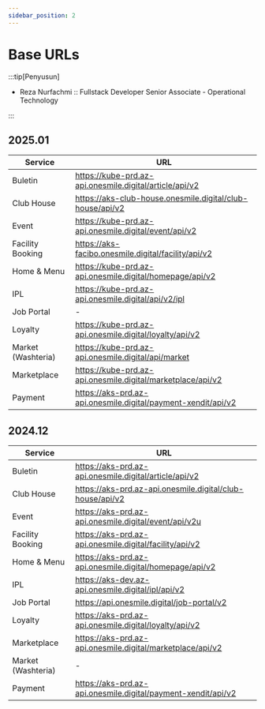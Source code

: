 ```yaml
---
sidebar_position: 2
---
```


# Base URLs

:::tip[Penyusun]

- Reza Nurfachmi :: Fullstack Developer Senior Associate - Operational Technology

:::

## 2025.01

| Service            | URL                                                           |
| ------------------ | ------------------------------------------------------------- |
| Buletin            | https://kube-prd.az-api.onesmile.digital/article/api/v2       |
| Club House         | https://aks-club-house.onesmile.digital/club-house/api/v2     |
| Event              | https://kube-prd.az-api.onesmile.digital/event/api/v2         |
| Facility Booking   | https://aks-facibo.onesmile.digital/facility/api/v2           |
| Home & Menu        | https://kube-prd.az-api.onesmile.digital/homepage/api/v2      |
| IPL                | https://kube-prd.az-api.onesmile.digital/api/v2/ipl           |
| Job Portal         | -                                                             |
| Loyalty            | https://kube-prd.az-api.onesmile.digital/loyalty/api/v2       |
| Market (Washteria) | https://kube-prd.az-api.onesmile.digital/api/market           |
| Marketplace        | https://kube-prd.az-api.onesmile.digital/marketplace/api/v2   |
| Payment            | https://aks-prd.az-api.onesmile.digital/payment-xendit/api/v2 |

## 2024.12

| Service            | URL                                                           |
| ------------------ | ------------------------------------------------------------- |
| Buletin            | https://aks-prd.az-api.onesmile.digital/article/api/v2        |
| Club House         | https://aks-prd.az-api.onesmile.digital/club-house/api/v2     |
| Event              | https://aks-prd.az-api.onesmile.digital/event/api/v2u         |
| Facility Booking   | https://aks-prd.az-api.onesmile.digital/facility/api/v2       |
| Home & Menu        | https://aks-prd.az-api.onesmile.digital/homepage/api/v2       |
| IPL                | https://aks-dev.az-api.onesmile.digital/ipl/api/v2            |
| Job Portal         | https://api.onesmile.digital/job-portal/v2                    |
| Loyalty            | https://aks-prd.az-api.onesmile.digital/loyalty/api/v2        |
| Marketplace        | https://aks-prd.az-api.onesmile.digital/marketplace/api/v2    |
| Market (Washteria) | -                                                             |
| Payment            | https://aks-prd.az-api.onesmile.digital/payment-xendit/api/v2 |

